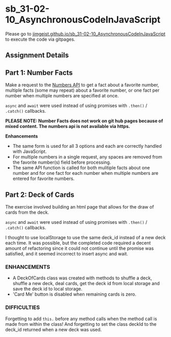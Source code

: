 # sb_31-02-10_AsynchronousCodeInJavaScript

Please go to [jimgeist.github.io/sb_31-02-10_AsynchronousCodeInJavaScript](https://jimgeist.github.io/sb_31-02-10_AsynchronousCodeInJavaScript/) to execute the code via gitpages.

## Assignment Details
## Part 1: Number Facts
Make a request to the [Numbers API](http://numbersapi.com/) to get a fact about a favorite number, multiple facts (some may repeat) about a favorite number, or one fact per number when multiple numbers are specified at once. 

`async` and `await` were used instead of using promises with `.then()` / `.catch()` callbacks.

**PLEASE NOTE: Number Facts does not work on git hub pages because of mixed content. The numbers api is not available via https.**

**Enhancements**

- The same form is used for all 3 options and each are correctly handled with JavaScript.
- For multiple numbers in a single request, any spaces are removed from the favorite number(s) field before processing.
- The same API function is called for both mulitiple facts about one number and for one fact for each number when multiple numbers are entered for favorite numbers.


## Part 2: Deck of Cards

The exercise involved building an html page that allows for the draw of cards from the deck. 

`async` and `await` were used instead of using promises with `.then()` / `.catch()` callbacks.

I thought to use localStorage to use the same deck_id instead of a new deck each time. It was possible, but the completed code required a decent amount of refactoring since it could not continue until the promise was satisfied, and it seemed incorrect to insert async and wait.  


### ENHANCEMENTS
- A DeckOfCards class was created with methods to shuffle a deck, shuffle a new deck, deal cards, get the deck id from local storage and save the deck id to local storage. 
- 'Card Me' button is disabled when remaining cards is zero. 


### DIFFICULTIES 
Forgetting to add `this.` before any method calls when the method call is made from within the class! And forgetting to set the class deckId to the deck_id returned when a new deck was used.
